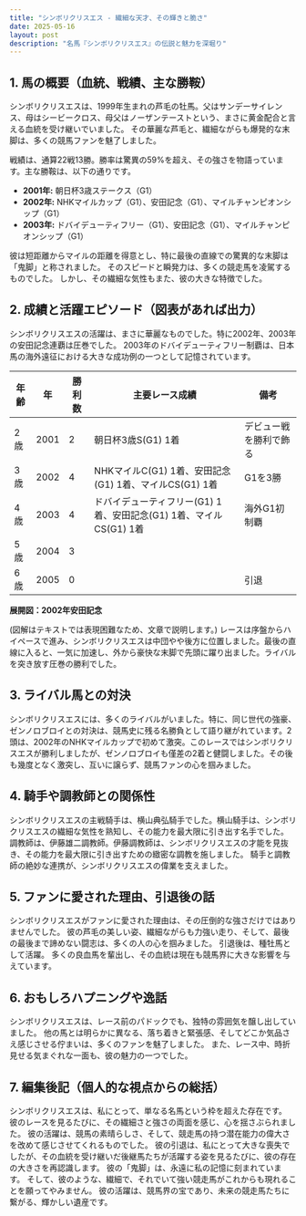 ```yaml
---
title: "シンボリクリスエス - 繊細な天才、その輝きと脆さ"
date: 2025-05-16
layout: post
description: "名馬『シンボリクリスエス』の伝説と魅力を深堀り"
---
```


## 1. 馬の概要（血統、戦績、主な勝鞍）

シンボリクリスエスは、1999年生まれの芦毛の牡馬。父はサンデーサイレンス、母はシービークロス、母父はノーザンテーストという、まさに黄金配合と言える血統を受け継いでいました。  その華麗な芦毛と、繊細ながらも爆発的な末脚は、多くの競馬ファンを魅了しました。

戦績は、通算22戦13勝。勝率は驚異の59%を超え、その強さを物語っています。主な勝鞍は、以下の通りです。

* **2001年:**  朝日杯3歳ステークス（G1）
* **2002年:**  NHKマイルカップ（G1）、安田記念（G1）、マイルチャンピオンシップ（G1）
* **2003年:**  ドバイデューティフリー（G1）、安田記念（G1）、マイルチャンピオンシップ（G1）


彼は短距離からマイルの距離を得意とし、特に最後の直線での驚異的な末脚は「鬼脚」と称されました。  そのスピードと瞬発力は、多くの競走馬を凌駕するものでした。  しかし、その繊細な気性もまた、彼の大きな特徴でした。


## 2. 成績と活躍エピソード（図表があれば出力）

シンボリクリスエスの活躍は、まさに華麗なものでした。特に2002年、2003年の安田記念連覇は圧巻でした。  2003年のドバイデューティフリー制覇は、日本馬の海外遠征における大きな成功例の一つとして記憶されています。

| 年齢 | 年  | 勝利数 | 主要レース成績 | 備考 |
|---|---|---|---|---|
| 2歳 | 2001 | 2 | 朝日杯3歳S(G1) 1着 | デビュー戦を勝利で飾る |
| 3歳 | 2002 | 4 | NHKマイルC(G1) 1着、安田記念(G1) 1着、マイルCS(G1) 1着 | G1を3勝 |
| 4歳 | 2003 | 4 | ドバイデューティフリー(G1) 1着、安田記念(G1) 1着、マイルCS(G1) 1着 | 海外G1初制覇 |
| 5歳 | 2004 | 3 |  |  |
| 6歳 | 2005 | 0 |  | 引退 |


**展開図：2002年安田記念**

(図解はテキストでは表現困難なため、文章で説明します。)  レースは序盤からハイペースで進み、シンボリクリスエスは中団やや後方に位置しました。最後の直線に入ると、一気に加速し、外から豪快な末脚で先頭に躍り出ました。ライバルを突き放す圧巻の勝利でした。


## 3. ライバル馬との対決

シンボリクリスエスには、多くのライバルがいました。特に、同じ世代の強豪、ゼンノロブロイとの対決は、競馬史に残る名勝負として語り継がれています。2頭は、2002年のNHKマイルカップで初めて激突。このレースではシンボリクリスエスが勝利しましたが、ゼンノロブロイも僅差の2着と健闘しました。その後も幾度となく激突し、互いに譲らず、競馬ファンの心を掴みました。


## 4. 騎手や調教師との関係性

シンボリクリスエスの主戦騎手は、横山典弘騎手でした。横山騎手は、シンボリクリスエスの繊細な気性を熟知し、その能力を最大限に引き出す名手でした。  調教師は、伊藤雄二調教師。伊藤調教師は、シンボリクリスエスの才能を見抜き、その能力を最大限に引き出すための緻密な調教を施しました。  騎手と調教師の絶妙な連携が、シンボリクリスエスの偉業を支えました。


## 5. ファンに愛された理由、引退後の話

シンボリクリスエスがファンに愛された理由は、その圧倒的な強さだけではありませんでした。  彼の芦毛の美しい姿、繊細ながらも力強い走り、そして、最後の最後まで諦めない闘志は、多くの人の心を掴みました。  引退後は、種牡馬として活躍。  多くの良血馬を輩出し、その血統は現在も競馬界に大きな影響を与えています。


## 6. おもしろハプニングや逸話

シンボリクリスエスは、レース前のパドックでも、独特の雰囲気を醸し出していました。  他の馬とは明らかに異なる、落ち着きと緊張感、そしてどこか気品さえ感じさせる佇まいは、多くのファンを魅了しました。  また、レース中、時折見せる気まぐれな一面も、彼の魅力の一つでした。


## 7. 編集後記（個人的な視点からの総括）

シンボリクリスエスは、私にとって、単なる名馬という枠を超えた存在です。  彼のレースを見るたびに、その繊細さと強さの両面を感じ、心を揺さぶられました。  彼の活躍は、競馬の素晴らしさ、そして、競走馬の持つ潜在能力の偉大さを改めて感じさせてくれるものでした。  彼の引退は、私にとって大きな喪失でしたが、その血統を受け継いだ後継馬たちが活躍する姿を見るたびに、彼の存在の大きさを再認識します。  彼の「鬼脚」は、永遠に私の記憶に刻まれています。  そして、彼のような、繊細で、それでいて強い競走馬がこれからも現れることを願ってやみません。  彼の活躍は、競馬界の宝であり、未来の競走馬たちに繋がる、輝かしい遺産です。
